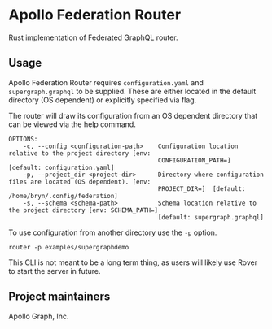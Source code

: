 # Apollo Federation Router

Rust implementation of Federated GraphQL router.

## Usage

Apollo Federation Router requires `configuration.yaml` and `supergraph.graphql`
to be supplied.  These are either located in the default directory (OS
dependent) or explicitly specified via flag.

The router will draw its configuration from an OS dependent directory that can
be viewed via the help command.

```
OPTIONS:
    -c, --config <configuration-path>    Configuration location relative to the project directory [env:
                                         CONFIGURATION_PATH=]  [default: configuration.yaml]
    -p, --project_dir <project-dir>      Directory where configuration files are located (OS dependent). [env:
                                         PROJECT_DIR=]  [default: /home/bryn/.config/federation]
    -s, --schema <schema-path>           Schema location relative to the project directory [env: SCHEMA_PATH=]
                                         [default: supergraph.graphql]
```

To use configuration from another directory use the `-p` option.

```
router -p examples/supergraphdemo
```

This CLI is not meant to be a long term thing, as users will likely use Rover
to start the server in future.

## Project maintainers

Apollo Graph, Inc.
